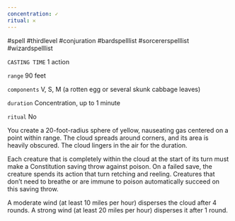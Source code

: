 ```yaml
---
concentration: ✓
ritual: 𐄂
---
```

#spell #thirdlevel #conjuration #bardspelllist #sorcererspelllist #wizardspelllist

`CASTING TIME`
1 action

`range`
90 feet

`components`
V, S, M (a rotten egg or several skunk cabbage leaves)

`duration`
Concentration, up to 1 minute

`ritual`
No

You create a 20-foot-radius sphere of yellow, nauseating gas centered on a point within range. The cloud spreads around corners, and its area is heavily obscured. The cloud lingers in the air for the duration.

Each creature that is completely within the cloud at the start of its turn must make a Constitution saving throw against poison. On a failed save, the creature spends its action that turn retching and reeling. Creatures that don’t need to breathe or are immune to poison automatically succeed on this saving throw.

A moderate wind (at least 10 miles per hour) disperses the cloud after 4 rounds. A strong wind (at least 20 miles per hour) disperses it after 1 round.